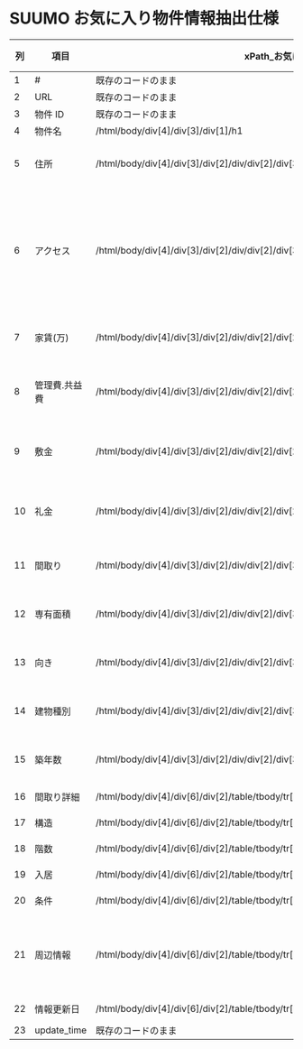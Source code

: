 # SUUMO お気に入り物件情報抽出仕様

| 列  | 項目          | xPath\_お気に入りパターン                                                                           | CSS セレクタ\_お気に入りパターン                                                                                                                                                                                               | 備考               |
| --- | ------------- | --------------------------------------------------------------------------------------------------- | ------------------------------------------------------------------------------------------------------------------------------------------------------------------------------------------------------------------------------ | ------------------ |
| 1   | #             | 既存のコードのまま                                                                                  | 既存のコードのまま                                                                                                                                                                                                             |                    |
| 2   | URL           | 既存のコードのまま                                                                                  | 既存のコードのまま                                                                                                                                                                                                             |                    |
| 3   | 物件 ID       | 既存のコードのまま                                                                                  | 既存のコードのまま                                                                                                                                                                                                             |                    |
| 4   | 物件名        | /html/body/div[4]/div[3]/div[1]/h1                                                                  | #wrapper > div.section_h1 > div.section_h1-header > h1                                                                                                                                                                         |                    |
| 5   | 住所          | /html/body/div[4]/div[3]/div[2]/div/div[2]/div[3]/div[2]/div[2]/div/div[2]/div                      | #js-view_gallery > div > div.property_view-detail > div:nth-child(3) > div.l-property_view_detail-sub > div:nth-child(2) > div > div.property_view_detail-body > div                                                           |                    |
| 6   | アクセス      | /html/body/div[4]/div[3]/div[2]/div/div[2]/div[3]/div[2]/div[1]/div/div[2]/div                      | //\*[@id="js-view_gallery"]/div/div[2]/div[3]/div[2]/div[1]/div/div[2]/div                                                                                                                                                     | 複数ある可能性あり |
| 7   | 家賃(万)      | /html/body/div[4]/div[3]/div[2]/div/div[2]/div[2]/div/div[2]/div/div[1]/div/div[1]                  | #js-view_gallery > div > div.property_view-detail > div:nth-child(2) > div > div.property_view_detail-body > div > div.property_view_detail-info-main > div > div.property_view_main-emphasis                                  |                    |
| 8   | 管理費.共益費 | /html/body/div[4]/div[3]/div[2]/div/div[2]/div[2]/div/div[2]/div/div[1]/div/div[2]/div/div[2]       | #js-view_gallery > div > div.property_view-detail > div:nth-child(2) > div > div.property_view_detail-body > div > div.property_view_detail-info-main > div > div.property_view_main-data > div > div.property_data-body       |                    |
| 9   | 敷金          | /html/body/div[4]/div[3]/div[2]/div/div[2]/div[2]/div/div[2]/div/div[2]/ul/li[1]/div/div[2]/span[1] | #js-view_gallery > div > div.property_view-detail > div:nth-child(2) > div > div.property_view_detail-body > div > div.property_view_detail-info-sub > ul > li:nth-child(1) > div > div.property_data-body > span:nth-child(1) |                    |
| 10  | 礼金          | /html/body/div[4]/div[3]/div[2]/div/div[2]/div[2]/div/div[2]/div/div[2]/ul/li[1]/div/div[2]/span[3] | #js-view_gallery > div > div.property_view-detail > div:nth-child(2) > div > div.property_view_detail-body > div > div.property_view_detail-info-sub > ul > li:nth-child(1) > div > div.property_data-body > span:nth-child(3) |                    |
| 11  | 間取り        | /html/body/div[4]/div[3]/div[2]/div/div[2]/div[3]/div[1]/div/div[2]/ul/li[1]/div/div[2]             | #js-view_gallery > div > div.property_view-detail > div:nth-child(3) > div.l-property_view_detail-main > div > div.property_view_detail-body > ul > li:nth-child(1) > div > div.property_data-body                             |                    |
| 12  | 専有面積      | /html/body/div[4]/div[3]/div[2]/div/div[2]/div[3]/div[1]/div/div[2]/ul/li[2]/div/div[2]             | #js-view_gallery > div > div.property_view-detail > div:nth-child(3) > div.l-property_view_detail-main > div > div.property_view_detail-body > ul > li:nth-child(2) > div > div.property_data-body                             |                    |
| 13  | 向き          | /html/body/div[4]/div[3]/div[2]/div/div[2]/div[3]/div[1]/div/div[2]/ul/li[3]/div/div[2]             | #js-view_gallery > div > div.property_view-detail > div:nth-child(3) > div.l-property_view_detail-main > div > div.property_view_detail-body > ul > li:nth-child(3) > div > div.property_data-body                             |                    |
| 14  | 建物種別      | /html/body/div[4]/div[3]/div[2]/div/div[2]/div[3]/div[1]/div/div[2]/ul/li[4]/div/div[2]             | #js-view_gallery > div > div.property_view-detail > div:nth-child(3) > div.l-property_view_detail-main > div > div.property_view_detail-body > ul > li:nth-child(4) > div > div.property_data-body                             |                    |
| 15  | 築年数        | /html/body/div[4]/div[3]/div[2]/div/div[2]/div[3]/div[1]/div/div[2]/ul/li[5]/div/div[2]             | #js-view_gallery > div > div.property_view-detail > div:nth-child(3) > div.l-property_view_detail-main > div > div.property_view_detail-body > ul > li:nth-child(5) > div > div.property_data-body                             |                    |
| 16  | 間取り詳細    | /html/body/div[4]/div[6]/div[2]/table/tbody/tr[1]/td[1]                                             | #contents > div:nth-child(4) > table > tbody > tr:nth-child(1) > td:nth-child(2)                                                                                                                                               |                    |
| 17  | 構造          | /html/body/div[4]/div[6]/div[2]/table/tbody/tr[1]/td[2]                                             | #contents > div:nth-child(4) > table > tbody > tr:nth-child(1) > td:nth-child(4)                                                                                                                                               |                    |
| 18  | 階数          | /html/body/div[4]/div[6]/div[2]/table/tbody/tr[2]/td[1]                                             | #contents > div:nth-child(4) > table > tbody > tr:nth-child(2) > td:nth-child(2)                                                                                                                                               |                    |
| 19  | 入居          | /html/body/div[4]/div[6]/div[2]/table/tbody/tr[6]/td[1]                                             | #contents > div:nth-child(4) > table > tbody > tr:nth-child(6) > td:nth-child(2)                                                                                                                                               |                    |
| 20  | 条件          | /html/body/div[4]/div[6]/div[2]/table/tbody/tr[7]/td[1]                                             | #contents > div:nth-child(4) > table > tbody > tr:nth-child(7) > td:nth-child(2)                                                                                                                                               |                    |
| 21  | 周辺情報      | /html/body/div[4]/div[6]/div[2]/table/tbody/tr[15]/td[1]/ul/li[1]                                   | #contents > div:nth-child(4) > table > tbody > tr:nth-child(15) > td.data_around > ul > li:nth-child(1)                                                                                                                        | li で複数あり      |
| 22  | 情報更新日    | /html/body/div[4]/div[6]/div[2]/table/tbody/tr[9]/td[1]                                             | #contents > div:nth-child(4) > table > tbody > tr:nth-child(9) > td:nth-child(2)                                                                                                                                               |                    |
| 23  | update_time   | 既存のコードのまま                                                                                  | 既存のコードのまま                                                                                                                                                                                                             |                    |
